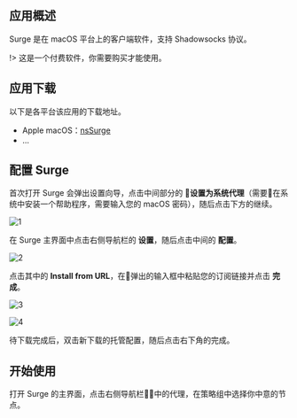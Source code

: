 ## 应用概述

Surge 是在 macOS 平台上的客户端软件，支持 Shadowsocks 协议。

!> 这是一个付费软件，你需要购买才能使用。

## 应用下载

以下是各平台该应用的下载地址。

- Apple macOS：[nsSurge](https://nssurge.com/mac/v3/Surge-latest.zip)
- ...

## 配置 Surge

首次打开 Surge 会弹出设置向导，点击中间部分的 **设置为系统代理**（需要在系统中安装一个帮助程序，需要输入您的 macOS 密码），随后点击下方的继续。

![1](https://i.loli.net/2019/02/12/5c625efa572c5.png ':size=600')

在 Surge 主界面中点击右侧导航栏的 **设置**，随后点击中间的 **配置**。

![2](https://i.loli.net/2019/02/12/5c6260bf1d4a7.png ':size=600')

点击其中的 **Install from URL**，在弹出的输入框中粘贴您的订阅链接并点击 **完成**。

![3](https://i.loli.net/2019/02/12/5c62614889749.png ':size=600')

![4](https://i.loli.net/2019/02/12/5c6261f7386fb.png ':size=600')

待下载完成后，双击新下载的托管配置，随后点击右下角的完成。

## 开始使用

打开 Surge 的主界面，点击右侧导航栏中的代理，在策略组中选择你中意的节点。
